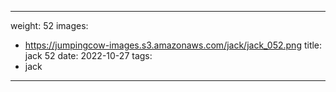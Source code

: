 
---
weight: 52
images:
- https://jumpingcow-images.s3.amazonaws.com/jack/jack_052.png
title: jack 52
date: 2022-10-27
tags:
- jack
---
